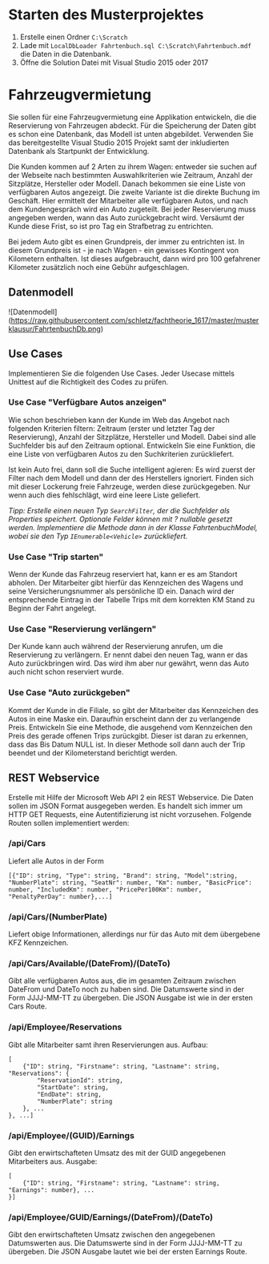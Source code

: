 # Starten des Musterprojektes
1. Erstelle einen Ordner `C:\Scratch`
2. Lade mit `LocalDbLoader Fahrtenbuch.sql C:\Scratch\Fahrtenbuch.mdf` die Daten in die Datenbank.
3. Öffne die Solution Datei mit Visual Studio 2015 oder 2017

# Fahrzeugvermietung
Sie sollen für eine Fahrzeugvermietung eine Applikation entwickeln, die die Reservierung von Fahrzeugen abdeckt. Für die Speicherung der Daten gibt es schon eine Datenbank, das Modell ist unten abgebildet. Verwenden Sie das bereitgestellte Visual Studio 2015 Projekt samt der inkludierten Datenbank als Startpunkt der Entwicklung.

Die Kunden kommen auf 2 Arten zu ihrem Wagen: entweder sie suchen auf der Webseite nach bestimmten Auswahlkriterien wie Zeitraum, Anzahl der Sitzplätze, Hersteller oder Modell. Danach bekommen sie eine Liste von verfügbaren Autos angezeigt.
Die zweite Variante ist die direkte Buchung im Geschäft. Hier ermittelt der Mitarbeiter alle verfügbaren Autos, und nach dem Kundengespräch wird ein Auto zugeteilt. Bei jeder Reservierung muss angegeben werden, wann das Auto zurückgebracht wird. Versäumt der Kunde diese Frist, so ist pro Tag ein Strafbetrag zu entrichten.

Bei jedem Auto gibt es einen Grundpreis, der immer zu entrichten ist. In diesem Grundpreis ist - je nach Wagen - ein gewisses Kontingent von Kilometern enthalten. Ist dieses aufgebraucht, dann wird pro 100 gefahrener Kilometer zusätzlich noch eine Gebühr aufgeschlagen.

## Datenmodell
![Datenmodell] (https://raw.githubusercontent.com/schletz/fachtheorie_1617/master/musterklausur/FahrtenbuchDb.png)

## Use Cases
Implementieren Sie die folgenden Use Cases. Jeder Usecase mittels Unittest auf die Richtigkeit des Codes zu prüfen.

### Use Case "Verfügbare Autos anzeigen"
Wie schon beschrieben kann der Kunde im Web das Angebot nach folgenden Kriterien filtern: Zeitraum (erster und letzter Tag der Reservierung), Anzahl der Sitzplätze, Hersteller und Modell. Dabei sind alle Suchfelder bis auf den Zeitraum optional. Entwickeln Sie eine Funktion, die eine Liste von verfügbaren Autos zu den Suchkriterien zurückliefert.

Ist kein Auto frei, dann soll die Suche intelligent agieren: Es wird zuerst der Filter nach dem Modell und dann der des Herstellers ignoriert. Finden sich mit dieser Lockerung freie Fahrzeuge, werden diese zurückgegeben. Nur wenn auch dies fehlschlägt, wird eine leere Liste geliefert.

*Tipp: Erstelle einen neuen Typ `SearchFilter`, der die Suchfelder als Properties speichert. Optionale Felder können mit ? nullable gesetzt werden. Implementiere die Methode dann in der Klasse FahrtenbuchModel, wobei sie den Typ `IEnumerable<Vehicle>` zurückliefert.*

### Use Case "Trip starten"
Wenn der Kunde das Fahrzeug reserviert hat, kann er es am Standort abholen. Der Mitarbeiter gibt hierfür das Kennzeichen des Wagens und seine Versicherungsnummer als persönliche ID ein. Danach wird der entsprechende Eintrag in der Tabelle Trips mit dem korrekten KM Stand zu Beginn der Fahrt angelegt.

### Use Case "Reservierung verlängern"
Der Kunde kann auch während der Reservierung anrufen, um die Reservierung zu verlängern. Er nennt dabei den neuen Tag, wann er das Auto zurückbringen wird. Das wird ihm aber nur gewährt, wenn das Auto auch nicht schon reserviert wurde. 

### Use Case "Auto zurückgeben"
Kommt der Kunde in die Filiale, so gibt der Mitarbeiter das Kennzeichen des Autos in eine Maske ein. Daraufhin erscheint dann der zu verlangende Preis. Entwickeln Sie eine Methode, die ausgehend vom Kennzeichen den Preis des gerade offenen Trips zurückgibt. Dieser ist daran zu erkennen, dass das Bis Datum NULL ist. In dieser Methode soll dann auch der Trip beendet und der Kilometerstand berichtigt werden.


## REST Webservice
Erstelle mit Hilfe der Microsoft Web API 2 ein REST Webservice. Die Daten sollen im JSON Format
ausgegeben werden. Es handelt sich immer um HTTP GET Requests, eine Autentifizierung ist nicht
vorzusehen. Folgende Routen sollen implementiert werden:

### /api/Cars
Liefert alle Autos in der Form 
```
[{"ID": string, "Type": string, "Brand": string, "Model":string, "NumberPlate": string, "SeatNr": number, "Km": number, "BasicPrice": number, "IncludedKm": number, "PricePer100Km": number, "PenaltyPerDay": number},...]
```

### /api/Cars/(NumberPlate)
Liefert obige Informationen, allerdings nur für das Auto mit dem übergebene KFZ Kennzeichen.

### /api/Cars/Available/(DateFrom)/(DateTo)
Gibt alle verfügbaren Autos aus, die im gesamten Zeitraum zwischen DateFrom und DateTo noch zu
haben sind. Die Datumswerte sind in der Form JJJJ-MM-TT zu übergeben. Die JSON Ausgabe ist wie
in der ersten Cars Route.

### /api/Employee/Reservations
Gibt alle Mitarbeiter samt ihren Reservierungen aus. Aufbau: 
```
[
    {"ID": string, "Firstname": string, "Lastname": string, "Reservations": {
        "ReservationId": string,
        "StartDate": string,
        "EndDate": string,
        "NumberPlate": string
    }, ...
}, ...]
```

### /api/Employee/(GUID)/Earnings
Gibt den erwirtschafteten Umsatz des mit der GUID angegebenen Mitarbeiters aus. Ausgabe:
```
[
    {"ID": string, "Firstname": string, "Lastname": string, "Earnings": number}, ...
}]
```

### /api/Employee/GUID/Earnings/(DateFrom)/(DateTo)
Gibt den erwirtschafteten Umsatz zwischen den angegebenen Datumswerten aus. Die Datumswerte sind
in der Form JJJJ-MM-TT zu übergeben. Die JSON Ausgabe lautet wie bei der ersten Earnings Route.


